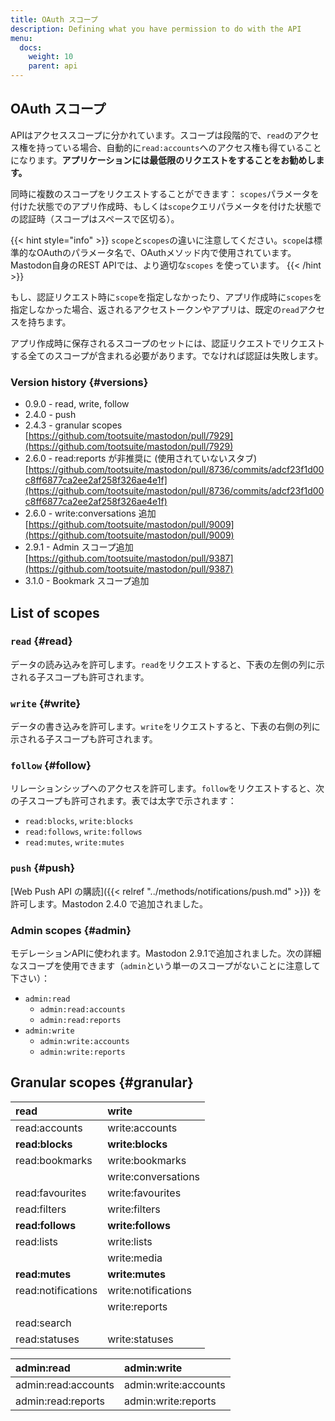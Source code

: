 ```yaml
---
title: OAuth スコープ
description: Defining what you have permission to do with the API
menu:
  docs:
    weight: 10
    parent: api
---
```


## OAuth スコープ

APIはアクセススコープに分かれています。スコープは段階的で、`read`のアクセス権を持っている場合、自動的に`read:accounts`へのアクセス権も得ていることになります。**アプリケーションには最低限のリクエストをすることをお勧めします。**

同時に複数のスコープをリクエストすることができます： `scopes`パラメータを付けた状態でのアプリ作成時、もしくは`scope`クエリパラメータを付けた状態での認証時（スコープはスペースで区切る）。


{{< hint style="info" >}}
`scope`と`scopes`の違いに注意してください。`scope`は標準的なOAuthのパラメータ名で、OAuthメソッド内で使用されています。Mastodon自身のREST APIでは、より適切な`scopes` を使っています。
{{< /hint >}}

もし、認証リクエスト時に`scope`を指定しなかったり、アプリ作成時に`scopes`を指定しなかった場合、返されるアクセストークンやアプリは、既定の`read`アクセスを持ちます。

アプリ作成時に保存されるスコープのセットには、認証リクエストでリクエストする全てのスコープが含まれる必要があります。でなければ認証は失敗します。


### Version history {#versions}

- 0.9.0 - read, write, follow
- 2.4.0 - push
- 2.4.3 - granular scopes [https://github.com/tootsuite/mastodon/pull/7929](https://github.com/tootsuite/mastodon/pull/7929)
- 2.6.0 - read:reports が非推奨に \(使用されていないスタブ\) [https://github.com/tootsuite/mastodon/pull/8736/commits/adcf23f1d00c8ff6877ca2ee2af258f326ae4e1f](https://github.com/tootsuite/mastodon/pull/8736/commits/adcf23f1d00c8ff6877ca2ee2af258f326ae4e1f)
- 2.6.0 - write:conversations 追加 [https://github.com/tootsuite/mastodon/pull/9009](https://github.com/tootsuite/mastodon/pull/9009)
- 2.9.1 - Admin スコープ追加 [https://github.com/tootsuite/mastodon/pull/9387](https://github.com/tootsuite/mastodon/pull/9387)
- 3.1.0 - Bookmark スコープ追加

## List of scopes

### `read` {#read}

データの読み込みを許可します。`read`をリクエストすると、下表の左側の列に示される子スコープも許可されます。

### `write` {#write}

データの書き込みを許可します。`write`をリクエストすると、下表の右側の列に示される子スコープも許可されます。

### `follow` {#follow}

リレーションシップへのアクセスを許可します。`follow`をリクエストすると、次の子スコープも許可されます。表では太字で示されます：

* `read:blocks`, `write:blocks`
* `read:follows`, `write:follows`
* `read:mutes`, `write:mutes`

### `push` {#push}

[Web Push API の購読]({{< relref "../methods/notifications/push.md" >}}) を許可します。Mastodon 2.4.0 で追加されました。

### Admin scopes {#admin}

モデレーションAPIに使われます。Mastodon 2.9.1で追加されました。次の詳細なスコープを使用できます（`admin`という単一のスコープがないことに注意して下さい）：

* `admin:read`
  * `admin:read:accounts`
  * `admin:read:reports`
* `admin:write`
  * `admin:write:accounts`
  * `admin:write:reports`

## Granular scopes {#granular}

| read | write |
| :--- | :--- |
| read:accounts | write:accounts |
| **read:blocks** | **write:blocks** |
| read:bookmarks | write:bookmarks |
|  | write:conversations |
| read:favourites | write:favourites |
| read:filters | write:filters |
| **read:follows** | **write:follows** |
| read:lists | write:lists |
|  | write:media |
| **read:mutes** | **write:mutes** |
| read:notifications | write:notifications |
|  | write:reports |
| read:search |  |
| read:statuses | write:statuses |

| admin:read | admin:write |
| :--- | :--- |
| admin:read:accounts | admin:write:accounts |
| admin:read:reports | admin:write:reports |

